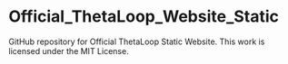 # Official_ThetaLoop_Website_Static
GitHub repository for Official ThetaLoop Static Website.
This work is licensed under the MIT License.
